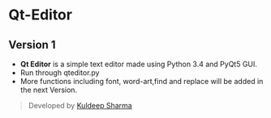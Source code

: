 # Qt-Editor
## Version 1
- **Qt Editor** is a simple text editor made using Python 3.4 and PyQt5 GUI.
- Run through qteditor.py
- More functions including font, word-art,find and replace will be added in the next Version.
> Developed by [Kuldeep Sharma](https://github.com/SoleCodr)
